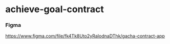 # achieve-goal-contract

### Figma
https://www.figma.com/file/fk4Tk8Uto2yRaIodnaDThk/gacha-contract-app

### 
